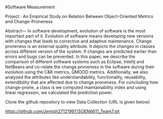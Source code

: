 #Software Measurement

Project : An Empirical Study on Relation  Between  Object-Oriented Metrics and Change-Proneness

Abstract— 
            In software development, evolution of software is the most important part of it. Evolution of software means developing new versions with changes that leads to corrective and adaptive maintenance. Change proneness is an external quality attribute. It depicts the changes in classes across different version of the system. If changes are predicted earlier than errors and bugs can be prevented. In this paper, we describe the comparison of different software systems such as Eclipse, Intellij and NetBeans and co-relate the change proneness in the software during their evolution using the C&K metrics, QMOOD metrics. Additionally, we also analyzed the attributes like understandability, functionality, reusability, extendibility that are affected due to change proneness. For concluding how change-prone, a class is we computed maintainability index and using linear regression, we calculated the prediction power. 


Clone the github repository to view Data Collection (URL is given below)

https://github.com/Jemish27121997/SOEN6611_Team7.git
